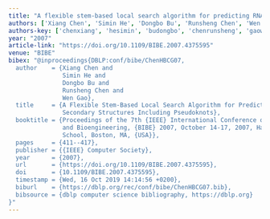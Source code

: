 ```yaml
---
title: "A flexible stem-based local search algorithm for predicting RNA secondary structures including pseudoknots"
authors: ['Xiang Chen', 'Simin He', 'Dongbo Bu', 'Runsheng Chen', 'Wen Gao 0001']
authors-key: ['chenxiang', 'hesimin', 'budongbo', 'chenrunsheng', 'gaowen']
year: "2007"
article-link: "https://doi.org/10.1109/BIBE.2007.4375595"
venue: "BIBE"
bibex: "@inproceedings{DBLP:conf/bibe/ChenHBCG07,
  author    = {Xiang Chen and
               Simin He and
               Dongbo Bu and
               Runsheng Chen and
               Wen Gao},
  title     = {A Flexible Stem-Based Local Search Algorithm for Predicting {RNA}
               Secondary Structures Including Pseudoknots},
  booktitle = {Proceedings of the 7th {IEEE} International Conference on Bioinformatics
               and Bioengineering, {BIBE} 2007, October 14-17, 2007, Harvard Medical
               School, Boston, MA, {USA}},
  pages     = {411--417},
  publisher = {{IEEE} Computer Society},
  year      = {2007},
  url       = {https://doi.org/10.1109/BIBE.2007.4375595},
  doi       = {10.1109/BIBE.2007.4375595},
  timestamp = {Wed, 16 Oct 2019 14:14:56 +0200},
  biburl    = {https://dblp.org/rec/conf/bibe/ChenHBCG07.bib},
  bibsource = {dblp computer science bibliography, https://dblp.org}
}"
---
```

